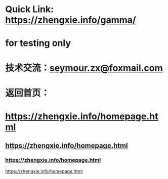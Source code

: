 ﻿# Quick Link: https://zhengxie.info/gamma/
# for testing only

# 技术交流：seymour.zx@foxmail.com

# 返回首页：
# https://zhengxie.info/homepage.html
## https://zhengxie.info/homepage.html
### https://zhengxie.info/homepage.html
https://zhengxie.info/homepage.html